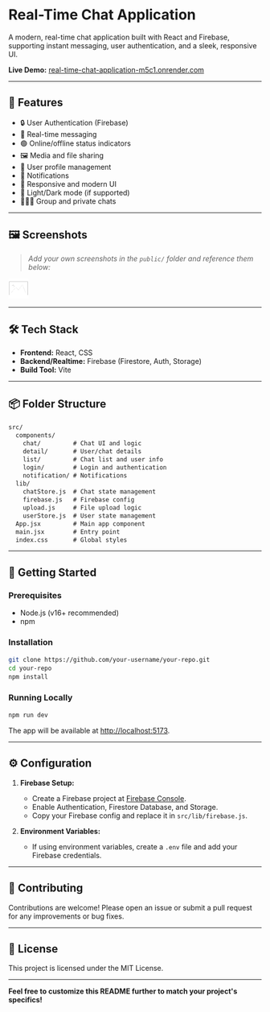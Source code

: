 # Real-Time Chat Application

A modern, real-time chat application built with React and Firebase, supporting instant messaging, user authentication, and a sleek, responsive UI.

**Live Demo:** [real-time-chat-application-m5c1.onrender.com](https://real-time-chat-application-m5c1.onrender.com)

---

## 🚀 Features

- 🔒 User Authentication (Firebase)
- 💬 Real-time messaging
- 🟢 Online/offline status indicators
- 🖼️ Media and file sharing
- 📝 User profile management
- 🔔 Notifications
- 🎨 Responsive and modern UI
- 🌙 Light/Dark mode (if supported)
- 🧑‍🤝‍🧑 Group and private chats

---

## 🖼️ Screenshots

> _Add your own screenshots in the `public/` folder and reference them below:_

![Chat UI](public/img.png)

---

## 🛠️ Tech Stack

- **Frontend:** React, CSS
- **Backend/Realtime:** Firebase (Firestore, Auth, Storage)
- **Build Tool:** Vite

---

## 📦 Folder Structure

```
src/
  components/
    chat/         # Chat UI and logic
    detail/       # User/chat details
    list/         # Chat list and user info
    login/        # Login and authentication
    notification/ # Notifications
  lib/
    chatStore.js  # Chat state management
    firebase.js   # Firebase config
    upload.js     # File upload logic
    userStore.js  # User state management
  App.jsx         # Main app component
  main.jsx        # Entry point
  index.css       # Global styles
```

---

## 🏁 Getting Started

### Prerequisites

- Node.js (v16+ recommended)
- npm

### Installation

```bash
git clone https://github.com/your-username/your-repo.git
cd your-repo
npm install
```

### Running Locally

```bash
npm run dev
```

The app will be available at [http://localhost:5173](http://localhost:5173).

---

## ⚙️ Configuration

1. **Firebase Setup:**

   - Create a Firebase project at [Firebase Console](https://console.firebase.google.com/).
   - Enable Authentication, Firestore Database, and Storage.
   - Copy your Firebase config and replace it in `src/lib/firebase.js`.

2. **Environment Variables:**
   - If using environment variables, create a `.env` file and add your Firebase credentials.

---

## 🤝 Contributing

Contributions are welcome! Please open an issue or submit a pull request for any improvements or bug fixes.

---

## 📄 License

This project is licensed under the MIT License.

---

**Feel free to customize this README further to match your project's specifics!**
